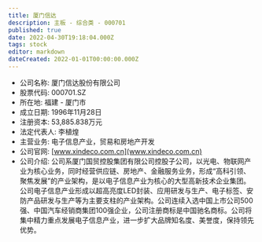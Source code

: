 ```yaml
---
title: 厦门信达
description: 主板 - 综合类 - 000701
published: true
date: 2022-04-30T19:18:04.000Z
tags: stock
editor: markdown
dateCreated: 2022-01-01T00:00:00.000Z
---
```


- 公司名称: 厦门信达股份有限公司
- 股票代码: 000701.SZ
- 所在地: 福建 - 厦门市
- 成立日期: 1996年11月28日
- 注册资本: 53,885.838万元
- 法定代表人: 李植煌
- 主营业务: 电子信息产业，贸易和房地产开发
- 公司官网: [www.xindeco.com.cn](www.xindeco.com.cn)
- 公司介绍: 公司系厦门国贸控股集团有限公司控股子公司，以光电、物联网产业为核心业务，同时经营供应链、房地产、金融服务业务，形成“高科引领、聚焦发展”的产业架构，是以电子信息产业为核心的大型高新技术企业集团。公司电子信息产业形成以超高亮度LED封装、应用研发与生产、电子标签、安防产品研发与生产等为主要支柱的产业架构。公司连续入选中国上市公司500强、中国汽车经销商集团100强企业，公司注册商标是中国驰名商标。公司将集中精力重点发展电子信息产业，进一步扩大品牌知名度、美誉度，保持领先优势。


